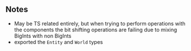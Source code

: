 ## Notes

-   May be TS related entirely, but when trying to perform operations with the components the bit shifting operations are failing due to mixing BigInts with non BigInts
-   exported the `Entity` and `World` types
